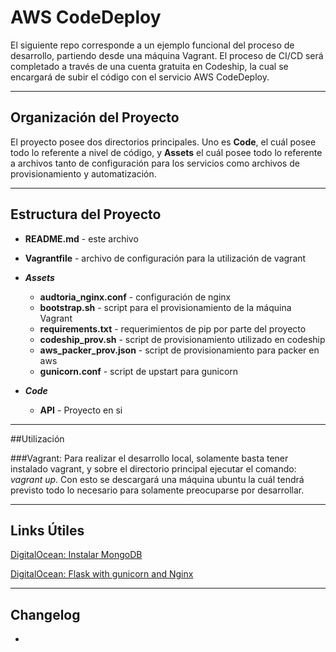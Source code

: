# AWS CodeDeploy 

El siguiente repo corresponde a un ejemplo funcional del proceso de desarrollo, partiendo desde una máquina Vagrant. El proceso de CI/CD será completado a través de una cuenta gratuita en Codeship, la cual se encargará de subir el código con el servicio AWS CodeDeploy.

--- 

## Organización del Proyecto

El proyecto posee dos directorios principales. Uno es **Code**, el cuál posee todo lo referente a nivel de código, y **Assets** el cuál posee todo lo referente a archivos tanto de configuración para los servicios como archivos de provisionamiento y automatización. 

---

## Estructura del Proyecto

* **README.md** - este archivo
* **Vagrantfile** - archivo de configuración para la utilización de vagrant
 
* ***Assets***
    * **audtoria_nginx.conf** - configuración de nginx
    * **bootstrap.sh** - script para el provisionamiento de la máquina Vagrant
    * **requirements.txt** - requerimientos de pip por parte del proyecto
    *  **codeship_prov.sh** - script de provisionamiento utilizado en codeship
    *  **aws_packer_prov.json** - script de provisionamiento para packer en aws
    *  **gunicorn.conf** - script de upstart para gunicorn

* ***Code***
    * **API** - Proyecto en si

---

##Utilización

###Vagrant: 
Para realizar el desarrollo local, solamente basta tener instalado vagrant, y sobre el directorio principal ejecutar el comando: *vagrant up*. Con esto se descargará una máquina ubuntu la cuál tendrá previsto todo lo necesario para solamente preocuparse por desarrollar.





---

## Links Útiles

[DigitalOcean: Instalar MongoDB](https://www.digitalocean.com/community/tutorials/como-instalar-mongodb-en-ubuntu-16-04-es)

[DigitalOcean: Flask with gunicorn and Nginx](https://www.digitalocean.com/community/tutorials/how-to-serve-flask-applications-with-gunicorn-and-nginx-on-ubuntu-14-04)

---

## Changelog
-
